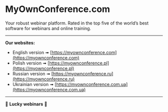 # MyOwnConference.com

Your robust webinar platform. Rated in the top five of the world’s best software for webinars and online training.

---

**Our websites:**

- English version ➟ [https://myownconference.com](https://myownconference.com)
- Polish version ➟ [https://myownconference.pl](https://myownconference.pl)
- Russian version ➟ [https://myownconference.ru](https://myownconference.ru)
- Ukrainian version ➟ [https://myownconference.com.ua](https://myownconference.com.ua)

---

🤘 **Lucky webinars** 🤘
